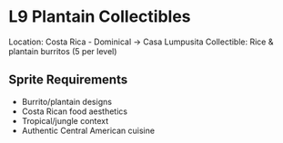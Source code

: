 # L9 Plantain Collectibles

Location: Costa Rica - Dominical → Casa Lumpusita
Collectible: Rice & plantain burritos (5 per level)

## Sprite Requirements
- Burrito/plantain designs
- Costa Rican food aesthetics
- Tropical/jungle context
- Authentic Central American cuisine